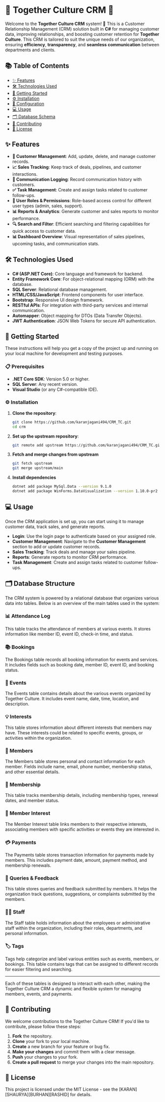 # 🌟 Together Culture CRM 🌟

Welcome to the **Together Culture CRM** system! 🚀 This is a Customer Relationship Management (CRM) solution built in **C#** for managing customer data, improving relationships, and boosting customer retention for **Together Culture**. This CRM is tailored to suit the unique needs of our organization, ensuring **efficiency**, **transparency**, and **seamless communication** between departments and clients.

## 📚 Table of Contents

- [✨ Features](#features)
- [🛠️ Technologies Used](#technologies-used)
- [🚀 Getting Started](#getting-started)
- [⚙️ Installation](#installation)
- [🔧 Configuration](#configuration)
- [💻 Usage](#usage)
- [🗂️ Database Schema](#database-schema)
- [🤝 Contributing](#contributing)
- [📄 License](#license)

## ✨ Features

- **👤 Customer Management**: Add, update, delete, and manage customer records.
- **📈 Sales Tracking**: Keep track of deals, pipelines, and customer interactions.
- **📝 Communication Logging**: Record communication history with customers.
- **✅ Task Management**: Create and assign tasks related to customer follow-ups.
- **🔐 User Roles & Permissions**: Role-based access control for different user types (admin, sales, support).
- **📊 Reports & Analytics**: Generate customer and sales reports to monitor performance.
- **🔍 Search and Filter**: Efficient searching and filtering capabilities for quick access to customer data.
- **📊 Dashboard Overview**: Visual representation of sales pipelines, upcoming tasks, and communication stats.

## 🛠️ Technologies Used

- **C# (ASP.NET Core)**: Core language and framework for backend.
- **Entity Framework Core**: For object-relational mapping (ORM) with the database.
- **SQL Server**: Relational database management.
- **HTML/CSS/JavaScript**: Frontend components for user interface.
- **Bootstrap**: Responsive UI design framework.
- **RESTful APIs**: For integration with third-party services and internal communication.
- **Automapper**: Object mapping for DTOs (Data Transfer Objects).
- **JWT Authentication**: JSON Web Tokens for secure API authentication.

## 🚀 Getting Started

These instructions will help you get a copy of the project up and running on your local machine for development and testing purposes.

### 📋 Prerequisites

- **.NET Core SDK**: Version 5.0 or higher.
- **SQL Server**: Any recent version.
- **Visual Studio** (or any C#-compatible IDE).

### ⚙️ Installation

1. **Clone the repository**:
   ```bash
   git clone https://github.com/karanjagani494/CRM_TC.git
   cd crm 

2. **Set up the upstream repository**:
   ```bash
   git remote add upstream https://github.com/karanjagani494/CRM_TC.git


3. **Fetch and merge changes from upstream**
   ```bash
   git fetch upstream
   git merge upstream/main

4. **Install dependencies**
   ```bash
   dotnet add package MySql.Data --version 9.1.0
   dotnet add package WinForms.DataVisualization --version 1.10.0-pr2

## 💻 Usage

Once the CRM application is set up, you can start using it to manage customer data, track sales, and generate reports.

- **Login**: Use the login page to authenticate based on your assigned role.
- **Customer Management**: Navigate to the **Customer Management** section to add or update customer records.
- **Sales Tracking**: Track deals and manage your sales pipeline.
- **Reports**: Generate reports to monitor CRM performance.
- **Task Management**: Create and assign tasks related to customer follow-ups.

## 🗂️ Database Structure

The CRM system is powered by a relational database that organizes various data into tables. Below is an overview of the main tables used in the system:

### **📊 Attendance Log**
This table tracks the attendance of members at various events. It stores information like member ID, event ID, check-in time, and status.

### **📚 Bookings**
The Bookings table records all booking information for events and services. It includes fields such as booking date, member ID, event ID, and booking status.

### **🎉 Events**
The Events table contains details about the various events organized by Together Culture. It includes event name, date, time, location, and description.

### **💡 Interests**
This table stores information about different interests that members may have. These interests could be related to specific events, groups, or activities within the organization.

### **👥 Members**
The Members table stores personal and contact information for each member. Fields include name, email, phone number, membership status, and other essential details.

### **📄 Membership**
This table tracks membership details, including membership types, renewal dates, and member status.

### **🧩 Member Interest**
The Member Interest table links members to their respective interests, associating members with specific activities or events they are interested in.

### **💳 Payments**
The Payments table stores transaction information for payments made by members. This includes payment date, amount, payment method, and membership renewals.

### **📝 Queries & Feedback**
This table stores queries and feedback submitted by members. It helps the organization track questions, suggestions, or complaints submitted by the members.

### **👨‍💼 Staff**
The Staff table holds information about the employees or administrative staff within the organization, including their roles, departments, and personal information.

### **🏷️ Tags**
Tags help categorize and label various entities such as events, members, or bookings. This table contains tags that can be assigned to different records for easier filtering and searching.

---

Each of these tables is designed to interact with each other, making the Together Culture CRM a dynamic and flexible system for managing members, events, and payments.

## 🤝 Contributing

We welcome contributions to the Together Culture CRM! If you'd like to contribute, please follow these steps:

1. **Fork** the repository.
2. **Clone** your fork to your local machine.
3. **Create** a new branch for your feature or bug fix.
4. **Make your changes** and commit them with a clear message.
5. **Push** your changes to your fork.
6. **Create a pull request** to merge your changes into the main repository.

## 📄 License

This project is licensed under the MIT License - see the [KARAN][SHAURYA][BURHAN][RASHID] for details.
